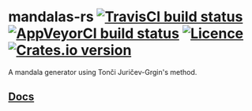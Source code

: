 # mandalas-rs [![TravisCI build status](https://travis-ci.org/nabijaczleweli/mandalas-rs.svg?branch=master)](https://travis-ci.org/nabijaczleweli/mandalas-rs) [![AppVeyorCI build status](https://ci.appveyor.com/api/projects/status/gihrkh7pis9l9god/branch/master?svg=true)](https://ci.appveyor.com/project/nabijaczleweli/mandalas-rs/branch/master) [![Licence](https://img.shields.io/badge/license-MIT-blue.svg?style=flat)](LICENSE) [![Crates.io version](https://meritbadge.herokuapp.com/mandalas)](https://crates.io/crates/mandalas)
A mandala generator using Tonči Juričev-Grgin's method.

## [Docs](https://cdn.rawgit.com/nabijaczleweli/mandalas-rs/doc/mandalas/index.html)

